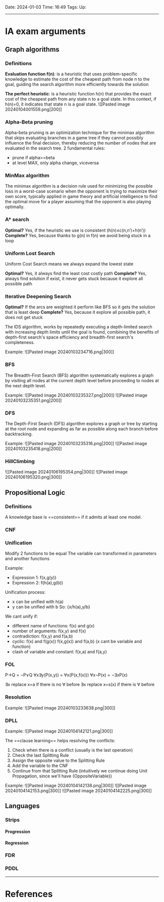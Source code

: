 Date: 2024-01-03
Time: 16:49
Tags:
Up: 

---
# IA exam arguments

## Graph algorithms

### Definitions

**Evaluation function f(n)**: is a heuristic that uses problem-specific knowledge to estimate the cost of the cheapest path from node n to the goal, guiding the search algorithm more efficiently towards the solution

**The perfect heuristic**: is a heuristic function h(n) that provides the exact cost of the cheapest path from any state n to a goal state. In this context, if h(n)=0, it indicates that state n is a goal state.
![[Pasted image 20240104001559.png|200]]

### Alpha-Beta pruning

Alpha-beta pruning is an optimization technique for the minimax algorithm that skips evaluating branches in a game tree if they cannot possibly influence the final decision, thereby reducing the number of nodes that are evaluated in the search tree.
2 fundamental rules:
- prune if alpha>=beta
- at level MAX, only alpha change, viceversa

### MinMax algorithm

The minimax algorithm is a decision rule used for minimizing the possible loss in a worst-case scenario when the opponent is trying to maximize their own score, typically applied in game theory and artificial intelligence to find the optimal move for a player assuming that the opponent is also playing optimally.

### A* search

**Optimal?** Yes, if the heuristic we use is consistent (h(n)≤c(n,n′)+h(n′))
**Complete?** Yes, because thanks to g(n) in f(n) we avoid being stuck in a loop

### Uniform Lost Search

Uniform Cost Search means we always expand the lowest state

**Optimal?** Yes, it always find the least cost costly path
**Complete?** Yes, always find solution if exist, it never gets stuck because it explore all possible path

### Iterative Deepening Search

**Optimal?** If the arcs are weighted it perform like BFS so it gets the solution that is least deep
**Complete?** Yes, because it explore all possible path, it does not get stuck

The IDS algorithm, works by repeatedly executing a depth-limited search with increasing depth limits until the goal is found, combining the benefits of depth-first search's space efficiency and breadth-first search's completeness.

Example:
![[Pasted image 20240103234716.png|300]]

### BFS
The Breadth-First Search (BFS) algorithm systematically explores a graph by visiting all nodes at the current depth level before proceeding to nodes at the next depth level.

Example:
![[Pasted image 20240103235327.png|200]] ![[Pasted image 20240103235351.png|200]]

### DFS
The Depth-First Search (DFS) algorithm explores a graph or tree by starting at the root node and expanding as far as possible along each branch before backtracking.

Example:
![[Pasted image 20240103235316.png|200]] ![[Pasted image 20240103235418.png|200]]

### HillClimbing

![[Pasted image 20240106195354.png|300]] 
![[Pasted image 20240106195320.png|300]]

## Propositional Logic

### Definitions
A knowledge base is ==consistent== if it admits at least one model.

### CNF

### Unification
Modify 2 functions to be equal
The variable can transformed in parameters and another functions

Example:
- Expression 1: f(x,g(y))
- Expression 2: f(h(a),g(b))

Unification process:
- x can be unified with h(a)
- y can be unified with b
So: {x/h(a),y/b}

We cant unify if:
- different name of functions: f(x) and g(x)
- number of arguments: f(x,y) and f(x)
- contradiction: f(x,y) and f(a,b)
- cyclic: f(x) and f(g(x))
			 f(x,g(x)) and f(a,b)  (x cant be variable and function)
- clash of variable and constant: f(x,a) and f(a,y)

### FOL
P→Q = ¬P∨Q
∀x∃y(P(x,y)) = ∀x(P(x,f(x)))
∀x¬P(x) = ¬∃xP(x)

∃x replace x=a if there is no ∀ before
∃x replace x=s(x) if there is ∀ before


### Resolution
Example:
![[Pasted image 20240103233638.png|300]]

### DPLL

Example:
![[Pasted image 20240104142121.png|300]]

The ==clause learning== helps resolving the conflicts:
1. Check when there is a conflict (usually is the last operation)
2. Check the last Splitting Rule
3. Assign the opposite value to the Splitting Rule
4. Add the variable to the CNF
5. Continue from that Splitting Rule (intuitively we continue doing Unit Propagation, since we'll have {OppositeVariable})

Example:
![[Pasted image 20240104142138.png|300]]
![[Pasted image 20240104142153.png|300]] ![[Pasted image 20240104142225.png|300]]

## Languages

### Strips

#### Progression
#### Regression

### FDR

### PDDL

---
# References
